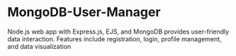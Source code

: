 # MongoDB-User-Manager
Node.js web app with Express.js, EJS, and MongoDB provides user-friendly data interaction. Features include registration, login, profile management, and data visualization
